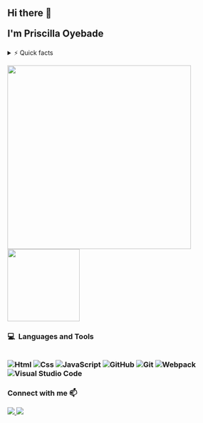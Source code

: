 <h2>
  Hi there 👋 
  <p>I'm Priscilla Oyebade</p>
  </h2>

 <details>
  
  <summary>⚡ Quick facts</summary>
  
  - I'm currently studying at ![](https://img.shields.io/badge/-Microverse-blueviolet) to become a **Full-stack web developer** :computer:
  - I'm doing my best to learn the programming best practices and become a better remote software developer with the help of 
  ![](https://img.shields.io/badge/-Microverse-blueviolet) :book:
  - I would love to collaborate and contribute to open source projects. 👯
  - I would like to contribute to the field of Education Technology in the future.
  - I'm a teacher and I love learning. 

</details>

<p>
  <a href="#"><img src="https://github-readme-stats.vercel.app/api?username=OyePriscilla&show_icons=true&count private=true&theme=calm" width="412"/></a>
  <a ahref="#"><img src="https://github-readme-stats.vercel.app/api/top-langs/?username=OyePriscilla&layout=compact&theme=calm"/ height="162"></a>
 </p>
 
<h3>
  <b>💻&nbsp; Languages and Tools</b><br/><br/>
  
  ![Html](https://icongr.am/devicon/html5-original-wordmark.svg?size=50&color=currentColor)
  ![Css](https://icongr.am/devicon/css3-original-wordmark.svg?size=50&color=currentColor)
  ![JavaScript](https://icongr.am/devicon/javascript-original.svg?size=50&color=currentColor) 
  ![GitHub](https://icongr.am/devicon/github-original.svg?size=50&color=e86d6d)
  ![Git](https://icongr.am/devicon/git-original.svg?size=50&color=currentColor)
  ![Webpack](https://icongr.am/devicon/webpack-plain-wordmark.svg?size=50&color=e98b8b)
  ![Visual Studio Code](https://icongr.am/devicon/visualstudio-plain.svg?size=50&color=e98b8b)
</h3>

<h3 align="left"><b>Connect with me</b> 📫</h3>
<p align="left">
  <a target="_blank" href="https://www.linkedin.com/in/isaac-imaobong-samuel/">
    <img src="https://img.shields.io/badge/-LinkedIn-0077b5?style=for-the-badge&logo=LinkedIn&logoColor=white"></img>
  </a>
  <a target="_blank" href="mailto:zieecosam@gmail.com">
    <img src="https://img.shields.io/badge/-Google-rgb(67%2C%202%2C%20151)?style=for-the-badge&logo=Gmail&logoColor=white"></img>
  </a>
</p>
